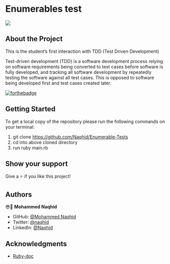 # Enumerables test

![](https://img.shields.io/badge/Microverse-blueviolet)

## About the Project

<p>This is the student’s first interaction with TDD (Test Driven Development)</p>
<p>Test-driven development (TDD) is a software development process relying on software requirements being converted to test cases before software is fully developed, and tracking all software development by repeatedly testing the software against all test cases. This is opposed to software being developed first and test cases created later.</p>

[![forthebadge](https://forthebadge.com/images/badges/made-with-ruby.svg)](https://forthebadge.com)

## Getting Started

To get a local copy of the repository please run the following commands on your terminal:

1. git clone https://github.com/Naqhid/Enumerable-Tests
2. cd into above cloned directory
3. run ruby main.rb

## Show your support

Give a ⭐️ if you like this project!

## Authors

😎👤 **Mohammed Naqhid**

- GitHub: [@Mohammed Naqhid ](https://github.com/Naqhid)
- Twitter: [@naqhid](https://twitter.com/naqhid)
- LinkedIn: [@Naqhid](https://www.linkedin.com/in/mohammed-naqhid-ab3080189/)

## Acknowledgments

- [Ruby-doc](https://ruby-doc.org/core-2.6.5)
